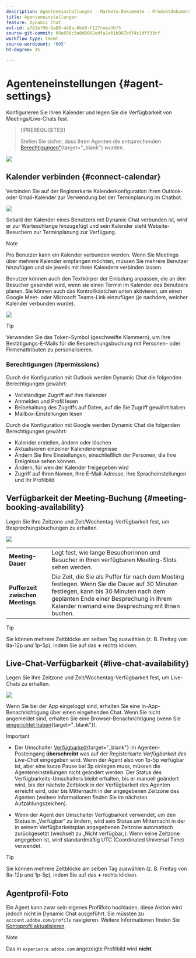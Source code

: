 ```yaml
---
description: Agenteneinstellungen - Marketo-Dokumente - Produktdokumentation
title: Agenteneinstellungen
feature: Dynamic Chat
exl-id: a782ef9b-6a89-448a-8bd9-f127ceea3bf5
source-git-commit: 09a656c3a0d0002edfa1a61b987bff4c1dff33cf
workflow-type: tm+mt
source-wordcount: '605'
ht-degree: 1%

---
```


# Agenteneinstellungen {#agent-settings}

Konfigurieren Sie Ihren Kalender und legen Sie die Verfügbarkeit von Meetings/Live-Chats fest.

>[!PREREQUISITES]
>
>Stellen Sie sicher, dass Ihren Agenten die entsprechenden [Berechtigungen“ &#x200B;](/help/marketo/product-docs/demand-generation/dynamic-chat/setup-and-configuration/permissions.md){target="_blank"} wurden.

![](assets/agent-settings-1.png)

## Kalender verbinden {#connect-calendar}

Verbinden Sie auf der Registerkarte Kalenderkonfiguration Ihren Outlook- oder Gmail-Kalender zur Verwendung bei der Terminplanung im Chatbot.

![](assets/agent-settings-2.png)

Sobald der Kalender eines Benutzers mit Dynamic Chat verbunden ist, wird er zur Warteschlange hinzugefügt und sein Kalender steht Website-Besuchern zur Terminplanung zur Verfügung.

>[!NOTE]
>
>Pro Benutzer kann ein Kalender verbunden werden. Wenn Sie Meetings über mehrere Kalender empfangen möchten, müssen Sie mehrere Benutzer hinzufügen und sie jeweils mit ihren Kalendern verbinden lassen.

Benutzer können auch den Textkörper der Einladung anpassen, die an den Besucher gesendet wird, wenn sie einen Termin im Kalender des Benutzers planen. Sie können auch das Kontrollkästchen unten aktivieren, um einen Google Meet- oder Microsoft Teams-Link einzufügen (je nachdem, welcher Kalender verbunden wurde).

![](assets/agent-settings-3.png)

>[!TIP]
>
>Verwenden Sie das Token-Symbol (geschweifte Klammern), um Ihre Bestätigungs-E-Mails für die Besprechungsbuchung mit Personen- oder Firmenattributen zu personalisieren.

### Berechtigungen {#permissions}

Durch die Konfiguration mit Outlook werden Dynamic Chat die folgenden Berechtigungen gewährt:

* Vollständiger Zugriff auf Ihre Kalender
* Anmelden und Profil lesen
* Beibehaltung des Zugriffs auf Daten, auf die Sie Zugriff gewährt haben
* Mailbox-Einstellungen lesen

Durch die Konfiguration mit Google werden Dynamic Chat die folgenden Berechtigungen gewährt:

* Kalender erstellen, ändern oder löschen
* Aktualisieren einzelner Kalenderereignisse
* Ändern Sie Ihre Einstellungen, einschließlich der Personen, die Ihre Ereignisse sehen können.
* Ändern, für wen der Kalender freigegeben wird
* Zugriff auf Ihren Namen, Ihre E-Mail-Adresse, Ihre Spracheinstellungen und Ihr Profilbild

## Verfügbarkeit der Meeting-Buchung {#meeting-booking-availability}

Legen Sie Ihre Zeitzone und Zeit/Wochentag-Verfügbarkeit fest, um Besprechungsbuchungen zu erhalten.

![](assets/agent-settings-4.png)

<table>
 <tbody>
  <tr>
   <td><b>Meeting-Dauer</b></td>
   <td>Legt fest, wie lange Besucherinnen und Besucher in Ihren verfügbaren Meeting-Slots sehen werden.</td>
  </tr>
  <tr>
   <td><b>Pufferzeit zwischen Meetings</b></td>
   <td>Die Zeit, die Sie als Puffer für nach dem Meeting festlegen. Wenn Sie die Dauer auf 30 Minuten festlegen, kann bis 30 Minuten nach dem geplanten Ende einer Besprechung in Ihrem Kalender niemand eine Besprechung mit Ihnen buchen.</td>
  </tr>
 </tbody>
</table>

>[!TIP]
>
>Sie können mehrere Zeitblöcke am selben Tag auswählen (z. B. Freitag von 8a-12p _und_ 1p-5p), indem Sie auf das **+** rechts klicken.

## Live-Chat-Verfügbarkeit {#live-chat-availability}

Legen Sie Ihre Zeitzone und Zeit/Wochentag-Verfügbarkeit fest, um Live-Chats zu erhalten.

![](assets/agent-settings-5.png)

Wenn Sie bei der App eingeloggt sind, erhalten Sie eine In-App-Benachrichtigung über einen eingehenden Chat. Wenn Sie nicht angemeldet sind, erhalten Sie eine Browser-Benachrichtigung (wenn Sie [eingerichtet haben](/help/marketo/product-docs/demand-generation/dynamic-chat/live-chat/agent-inbox.md#live-chat-notifications){target="_blank"}).

>[!IMPORTANT]
>
>* Der Umschalter [Verfügbarkeit](/help/marketo/product-docs/demand-generation/dynamic-chat/live-chat/agent-inbox.md#availability-toggle){target="_blank"} im Agenten-Posteingang **überschreibt** was auf der Registerkarte _Verfügbarkeit des Live-Chat_ eingegeben wird. Wenn der Agent also von 1p-5p verfügbar ist, aber eine kurze Pause bei 3p einlegen muss, müssen die Agenteneinstellungen nicht geändert werden. Der Status des Verfügbarkeits-Umschalters bleibt erhalten, bis er manuell geändert wird, bis der nächste Zeitblock in der Verfügbarkeit des Agenten erreicht wird, oder bis Mitternacht in der angegebenen Zeitzone des Agenten (weitere Informationen finden Sie im nächsten Aufzählungszeichen).
>
>* Wenn der Agent den Umschalter Verfügbarkeit verwendet, um den Status in „Verfügbar“ zu ändern, wird sein Status um Mitternacht in der in seinem Verfügbarkeitsplan angegebenen Zeitzone automatisch zurückgesetzt (wechselt zu „Nicht verfügbar„). Wenn keine Zeitzone angegeben ist, wird standardmäßig UTC (Coordinated Universal Time) verwendet.

>[!TIP]
>
>Sie können mehrere Zeitblöcke am selben Tag auswählen (z. B. Freitag von 8a-12p _und_ 1p-5p), indem Sie auf das **+** rechts klicken.

## Agentprofil-Foto

Ein Agent kann zwar sein eigenes Profilfoto hochladen, diese Aktion wird jedoch nicht in Dynamic Chat ausgeführt. Sie müssten zu `account.adobe.com/profile` navigieren. Weitere Informationen finden Sie [Kontoprofil aktualisieren](https://helpx.adobe.com/de/manage-account/using/edit-adobe-account-personal-profile.html).

>[!NOTE]
>
>Das in `experience.adobe.com` angezeigte Profilbild wird **nicht**.
